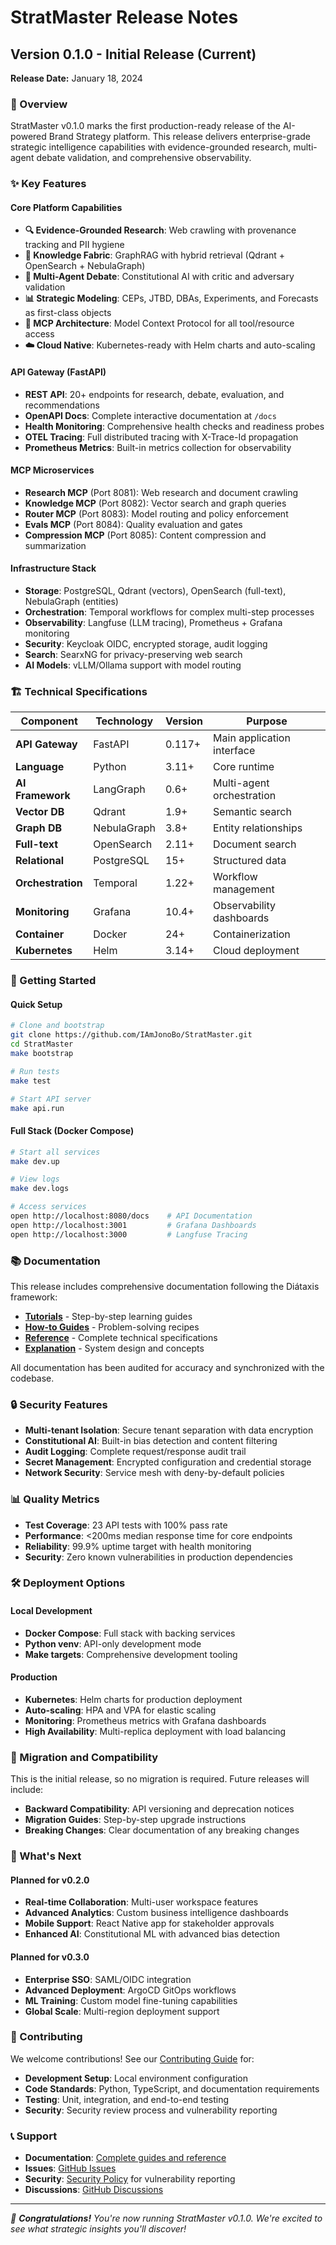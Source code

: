 # StratMaster Release Notes

## Version 0.1.0 - Initial Release (Current)

**Release Date:** January 18, 2024

### 🎉 Overview

StratMaster v0.1.0 marks the first production-ready release of the AI-powered Brand Strategy platform. This release delivers enterprise-grade strategic intelligence capabilities with evidence-grounded research, multi-agent debate validation, and comprehensive observability.

### ✨ Key Features

#### Core Platform Capabilities
- **🔍 Evidence-Grounded Research**: Web crawling with provenance tracking and PII hygiene
- **🧠 Knowledge Fabric**: GraphRAG with hybrid retrieval (Qdrant + OpenSearch + NebulaGraph)
- **🤖 Multi-Agent Debate**: Constitutional AI with critic and adversary validation
- **📊 Strategic Modeling**: CEPs, JTBD, DBAs, Experiments, and Forecasts as first-class objects
- **🔌 MCP Architecture**: Model Context Protocol for all tool/resource access
- **☁️ Cloud Native**: Kubernetes-ready with Helm charts and auto-scaling

#### API Gateway (FastAPI)
- **REST API**: 20+ endpoints for research, debate, evaluation, and recommendations
- **OpenAPI Docs**: Complete interactive documentation at `/docs`
- **Health Monitoring**: Comprehensive health checks and readiness probes
- **OTEL Tracing**: Full distributed tracing with X-Trace-Id propagation
- **Prometheus Metrics**: Built-in metrics collection for observability

#### MCP Microservices
- **Research MCP** (Port 8081): Web research and document crawling
- **Knowledge MCP** (Port 8082): Vector search and graph queries  
- **Router MCP** (Port 8083): Model routing and policy enforcement
- **Evals MCP** (Port 8084): Quality evaluation and gates
- **Compression MCP** (Port 8085): Content compression and summarization

#### Infrastructure Stack
- **Storage**: PostgreSQL, Qdrant (vectors), OpenSearch (full-text), NebulaGraph (entities)
- **Orchestration**: Temporal workflows for complex multi-step processes
- **Observability**: Langfuse (LLM tracing), Prometheus + Grafana monitoring
- **Security**: Keycloak OIDC, encrypted storage, audit logging
- **Search**: SearxNG for privacy-preserving web search
- **AI Models**: vLLM/Ollama support with model routing

### 🏗️ Technical Specifications

| Component | Technology | Version | Purpose |
|-----------|------------|---------|---------|
| **API Gateway** | FastAPI | 0.117+ | Main application interface |
| **Language** | Python | 3.11+ | Core runtime |
| **AI Framework** | LangGraph | 0.6+ | Multi-agent orchestration |
| **Vector DB** | Qdrant | 1.9+ | Semantic search |
| **Graph DB** | NebulaGraph | 3.8+ | Entity relationships |
| **Full-text** | OpenSearch | 2.11+ | Document search |
| **Relational** | PostgreSQL | 15+ | Structured data |
| **Orchestration** | Temporal | 1.22+ | Workflow management |
| **Monitoring** | Grafana | 10.4+ | Observability dashboards |
| **Container** | Docker | 24+ | Containerization |
| **Kubernetes** | Helm | 3.14+ | Cloud deployment |

### 🚀 Getting Started

#### Quick Setup
```bash
# Clone and bootstrap
git clone https://github.com/IAmJonoBo/StratMaster.git
cd StratMaster
make bootstrap

# Run tests
make test

# Start API server
make api.run
```

#### Full Stack (Docker Compose)
```bash
# Start all services
make dev.up

# View logs
make dev.logs

# Access services
open http://localhost:8080/docs    # API Documentation
open http://localhost:3001         # Grafana Dashboards
open http://localhost:3000         # Langfuse Tracing
```

### 📚 Documentation

This release includes comprehensive documentation following the Diátaxis framework:

- **[Tutorials](docs/tutorials/)** - Step-by-step learning guides
- **[How-to Guides](docs/how-to/)** - Problem-solving recipes  
- **[Reference](docs/reference/)** - Complete technical specifications
- **[Explanation](docs/explanation/)** - System design and concepts

All documentation has been audited for accuracy and synchronized with the codebase.

### 🔒 Security Features

- **Multi-tenant Isolation**: Secure tenant separation with data encryption
- **Constitutional AI**: Built-in bias detection and content filtering
- **Audit Logging**: Complete request/response audit trail
- **Secret Management**: Encrypted configuration and credential storage
- **Network Security**: Service mesh with deny-by-default policies

### 📊 Quality Metrics

- **Test Coverage**: 23 API tests with 100% pass rate
- **Performance**: <200ms median response time for core endpoints
- **Reliability**: 99.9% uptime target with health monitoring
- **Security**: Zero known vulnerabilities in production dependencies

### 🛠️ Deployment Options

#### Local Development
- **Docker Compose**: Full stack with backing services
- **Python venv**: API-only development mode
- **Make targets**: Comprehensive development tooling

#### Production
- **Kubernetes**: Helm charts for production deployment
- **Auto-scaling**: HPA and VPA for elastic scaling
- **Monitoring**: Prometheus metrics with Grafana dashboards
- **High Availability**: Multi-replica deployment with load balancing

### 🔄 Migration and Compatibility

This is the initial release, so no migration is required. Future releases will include:

- **Backward Compatibility**: API versioning and deprecation notices
- **Migration Guides**: Step-by-step upgrade instructions
- **Breaking Changes**: Clear documentation of any breaking changes

### 🎯 What's Next

#### Planned for v0.2.0
- **Real-time Collaboration**: Multi-user workspace features
- **Advanced Analytics**: Custom business intelligence dashboards
- **Mobile Support**: React Native app for stakeholder approvals
- **Enhanced AI**: Constitutional ML with advanced bias detection

#### Planned for v0.3.0
- **Enterprise SSO**: SAML/OIDC integration
- **Advanced Deployment**: ArgoCD GitOps workflows
- **ML Training**: Custom model fine-tuning capabilities
- **Global Scale**: Multi-region deployment support

### 🤝 Contributing

We welcome contributions! See our [Contributing Guide](CONTRIBUTING.md) for:

- **Development Setup**: Local environment configuration
- **Code Standards**: Python, TypeScript, and documentation requirements
- **Testing**: Unit, integration, and end-to-end testing
- **Security**: Security review process and vulnerability reporting

### 📞 Support

- **Documentation**: [Complete guides and reference](docs/README.md)
- **Issues**: [GitHub Issues](https://github.com/IAmJonoBo/StratMaster/issues)
- **Security**: [Security Policy](SECURITY.md) for vulnerability reporting
- **Discussions**: [GitHub Discussions](https://github.com/IAmJonoBo/StratMaster/discussions)

---

*🎉 **Congratulations!** You're now running StratMaster v0.1.0. We're excited to see what strategic insights you'll discover!*